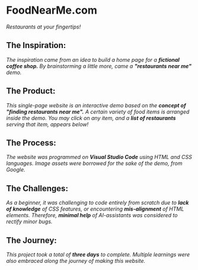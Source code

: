 # FoodNearMe.com
_Restaurants at your fingertips!_

## The Inspiration:
_The inspiration came from an idea to build a home page for a **fictional coffee shop.** By brainstorming a little more, came a **"restaurants near me"** demo._
## The Product:
_This single-page website is an interactive demo based on the **concept of "finding restaurants near me".** A certain variety of food items is arranged inside the demo. You may click on any item, and a **list of restaurants** serving that item, appears below!_
## The Process:
_The website was programmed on **Visual Studio Code** using HTML and CSS languages. Image assets were borrowed for the sake of the demo, from Google._
## The Challenges:
_As a beginner, it was challenging to code entirely from scratch due to **lack of knowledge** of CSS features, or encountering **mis-alignment** of HTML elements. Therefore, **minimal help** of AI-assistants was considered to rectify minor bugs._
## The Journey:
_This project took a total of **three days** to complete. Multiple learnings were also embraced along the journey of making this website._
